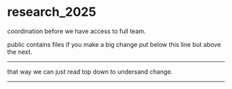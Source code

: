 # research_2025
coordination before we have access to full team.

public contains files
if you make a big change put below this line but above the next.

__________________________________________________________________

that way we can just read top down to undersand change.
_____________________________________________________________
